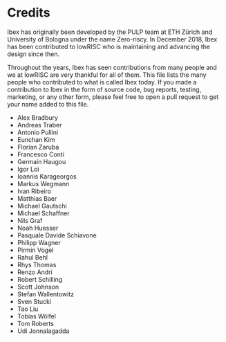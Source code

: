 Credits
=======

Ibex has originally been developed by the PULP team at ETH Zürich and
University of Bologna under the name Zero-riscy. In December 2018, Ibex has
been contributed to lowRISC who is maintaining and advancing the design since
then.

Throughout the years, Ibex has seen contributions from many people and we at
lowRISC are very thankful for all of them. This file lists the many people who
contributed to what is called Ibex today. If you made a contribution to Ibex
in the form of source code, bug reports, testing, marketing, or any other form,
please feel free to open a pull request to get your name added to this file.

- Alex Bradbury
- Andreas Traber
- Antonio Pullini
- Eunchan Kim
- Florian Zaruba
- Francesco Conti
- Germain Haugou
- Igor Loi
- Ioannis Karageorgos
- Markus Wegmann
- Ivan Ribeiro
- Matthias Baer
- Michael Gautschi
- Michael Schaffner
- Nils Graf
- Noah Huesser
- Pasquale Davide Schiavone
- Philipp Wagner
- Pirmin Vogel
- Rahul Behl
- Rhys Thomas
- Renzo Andri
- Robert Schilling
- Scott Johnson
- Stefan Wallentowitz
- Sven Stucki
- Tao Liu
- Tobias Wölfel
- Tom Roberts
- Udi Jonnalagadda
